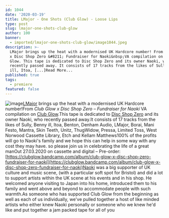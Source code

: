 ```yaml
---
id: 1044
date: '2020-03-19'
title: LMajor - One Shots (Club Glow) - Loose Lips
type: post
slug: lmajor-one-shots-club-glow
author: 100
banner:
  - imported/lmajor-one-shots-club-glow/image1044.jpeg
description: >-
  LMajor brings up the heat with a modernised UK Hardcore number! From Club Glow
  x Disc Shop Zero &#8211; Fundraiser for Naoki&nbsp;VA compilation on Club
  Glow. This tape is dedicated to Disc Shop Zero and its owner Naoki, who
  recently passed away. It consists of 17 tracks from the likes of Sully, Benny
  ill, Itoa, [...]Read More...
published: true
tags:
  - premiere
featured: false
---
```

![image](../imported/lmajor-one-shots-club-glow/image1044.jpeg)[LMajor](https://www.residentadvisor.net/dj/lmajor) brings up the heat with a modernised UK Hardcore number!From _Club Glow x Disc Shop Zero – Fundraiser for Naoki_ VA compilation on [Club Glow](https://clubglow.bandcamp.com/).This tape is dedicated to [Disc Shop Zero](http://www.discshopzero.com/) and its owner Naoki, who recently passed away.It consists of 17 tracks from the likes of Sully, Benny ill, Itoa, Benton, Denham Audio, LMajor, Borai, Mani Festo, Mantra, Skin Teeth, Unitz, ThugWidow, Pressa, Limited Toss, West Norwood Cassette Library, Etch and Kellam Matthews100% of the profits will go to Naoki's family and we hope this can help in some way with any cost they may have. so please join us in celebrating the life of a great manOut 27.03.2020 on cassette and digital – Pre-order: [](https://clubglow.bandcamp.com/album/club-glow-x-disc-shop-zero-fundraiser-for-naoki)[https://clubglow.bandcamp.com/album/club-glow-x-disc-shop-zero-fundraiser-for-naoki](https://clubglow.bandcamp.com/album/club-glow-x-disc-shop-zero-fundraiser-for-naoki)Naoki was a big supporter of UK culture and music scene, (with a particular soft spot for Bristol) and did a lot to support artists within the UK scene at his events and in his shop. He welcomed anyone visiting to Japan into his home, introduced them to his family and went above and beyond to accommodate people with such warmth.As someone who has supported Club Glow from the beginning as well as each of us individually, we've pulled together a host of like minded artists who either knew Naoki personally or someone who we knew he'd like and put together a jam packed tape for all of you